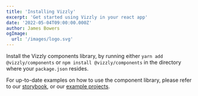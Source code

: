 ```yaml
---
title: 'Installing Vizzly'
excerpt: 'Get started using Vizzly in your react app'
date: '2022-05-04T09:00:00.000Z'
author: James Bowers
ogImage:
  url: '/images/logo.svg'
---
```


Install the Vizzly components library, by running either `yarn add @vizzly/components` or `npm install @vizzly/components` in the directory where your `package.json` resides.

For up-to-date examples on how to use the component library, please refer to our [storybook](https://vizzly-co.github.io/library-storybook), or our [example projects](https://github.com/vizzly-co/library-examples).